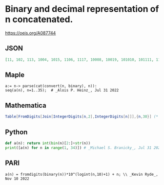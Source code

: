 # Binary and decimal representation of n concatenated\.
https://oeis.org/A087744
## JSON
```JSON
[11, 102, 113, 1004, 1015, 1106, 1117, 10008, 10019, 101010, 101111, 110012, 110113, 111014, 111115, 1000016, 1000117, 1001018, 1001119, 1010020, 1010121, 1011022, 1011123, 1100024, 1100125, 1101026, 1101127, 1110028, 1110129, 1111030, 1111131, 10000032, 10000133]
```
## Maple
```Maple
a:= n-> parse(cat(convert(n, binary), n)):
seq(a(n), n=1..35);  # _Alois P. Heinz_, Jul 31 2022
```
## Mathematica
```Mathematica
Table[FromDigits[Join[IntegerDigits[n,2],IntegerDigits[n]]],{n,30}] (* _Harvey P. Dale_, Dec 13 2011 *)
```
## Python
```Python
def a(n): return int(bin(n)[2:]+str(n))
print([a(n) for n in range(1, 34)]) # _Michael S. Branicky_, Jul 31 2022
```
## PARI
```PARI
a(n) = fromdigits(binary(n))*10^(logint(n,10)+1) + n; \\ _Kevin Ryde_, Nov 10 2022
```
